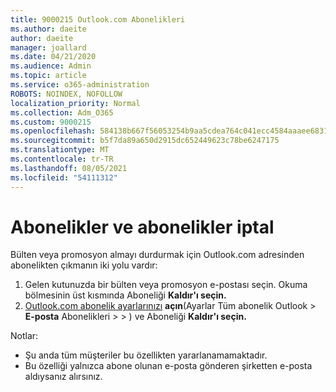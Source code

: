 ```yaml
---
title: 9000215 Outlook.com Abonelikleri
ms.author: daeite
author: daeite
manager: joallard
ms.date: 04/21/2020
ms.audience: Admin
ms.topic: article
ms.service: o365-administration
ROBOTS: NOINDEX, NOFOLLOW
localization_priority: Normal
ms.collection: Adm_O365
ms.custom: 9000215
ms.openlocfilehash: 584138b667f56053254b9aa5cdea764c041ecc4584aaaee683107f21b14d61e3
ms.sourcegitcommit: b5f7da89a650d2915dc652449623c78be6247175
ms.translationtype: MT
ms.contentlocale: tr-TR
ms.lasthandoff: 08/05/2021
ms.locfileid: "54111312"
---
```

# <a name="subscriptions-and-unsubscribing"></a>Abonelikler ve abonelikler iptal

Bülten veya promosyon almayı durdurmak için Outlook.com adresinden abonelikten çıkmanın iki yolu vardır:

1. Gelen kutunuzda bir bülten veya promosyon e-postası seçin. Okuma bölmesinin üst kısmında Aboneliği **Kaldır'ı seçin.**
2. [Outlook.com abonelik ayarlarınızı](https://outlook.live.com/mail/options/mail/brandsSubscriptions) **açın**(Ayarlar Tüm abonelik Outlook  >  **E-posta** Abonelikleri  >    >  ) ve Aboneliği **Kaldır'ı seçin.**

Notlar:

- Şu anda tüm müşteriler bu özellikten yararlanamamaktadır.
- Bu özelliği yalnızca abone olunan e-posta gönderen şirketten e-posta aldıysanız alırsınız.